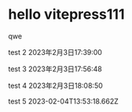 # hello vitepress111

qwe

test 2 2023年2月3日17:39:00

test 3 2023年2月3日17:56:48

test 4 2023年2月3日18:08:50

test 5 2023-02-04T13:53:18.662Z
